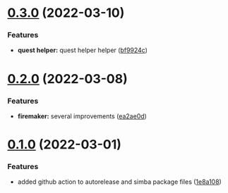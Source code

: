 # [0.3.0](https://github.com/Torwent/MiniWaspBots/compare/v0.2.0...v0.3.0) (2022-03-10)


### Features

* **quest helper:** quest helper helper ([bf9924c](https://github.com/Torwent/MiniWaspBots/commit/bf9924ceedfc90c8572425e45c459141e17c9b19))



# [0.2.0](https://github.com/Torwent/MiniWaspBots/compare/v0.1.0...v0.2.0) (2022-03-08)


### Features

* **firemaker:** several improvements ([ea2ae0d](https://github.com/Torwent/MiniWaspBots/commit/ea2ae0d712d2d7ae5e40078f942dd29da96b09b3))



# [0.1.0](https://github.com/Torwent/MiniWaspBots/compare/1e8a10866cc71c3546c3e9982cad42fff9dc0b71...v0.1.0) (2022-03-01)


### Features

* added github action to autorelease and simba package files ([1e8a108](https://github.com/Torwent/MiniWaspBots/commit/1e8a10866cc71c3546c3e9982cad42fff9dc0b71))



